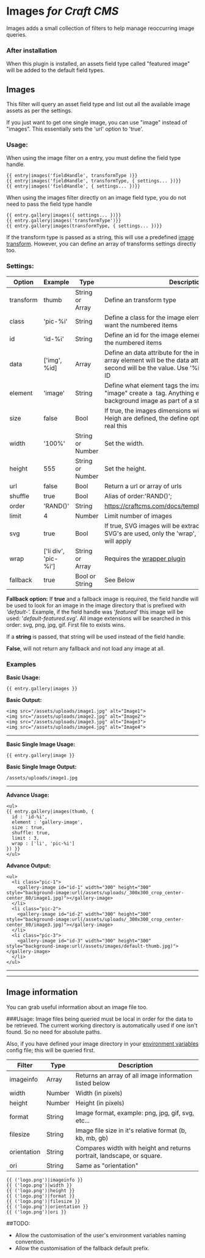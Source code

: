 # Images *for Craft CMS*

Images adds a small collection of filters to help manage reoccurring image queries.

### After installation
When this plugin is installed, an assets field type called "featured image" will be added to the default field types.  

## Images

This filter will query an asset field type and list out all the available image assets as per the settings.

If you just want to get one single image, you can use "image" instead of "images". This essentially sets the 'url' option to 'true'.

### Usage:
When using the image filter on a entry, you must define the field type handle.
```
{{ entry|images('fieldHandle', transformType )}}
{{ entry|images('fieldHandle', transformType, { settings... })}}
{{ entry|images('fieldHandle', { settings... })}}
```
When using the images filter directly on an image field type, you do not need to pass the field type handle
```
{{ entry.gallery|images({ settings... })}}
{{ entry.gallery|images('transformType')}}
{{ entry.gallery|images(transformType, { settings... })}}
```
If the transform type is passed as a string, this will use a predefined [image transform](https://craftcms.com/docs/image-transforms). However, you can define an array of transforms settings directly too.

### Settings:
| Option    | Example                 | Type             | Description
 ---------- | ----------------------- | ---------------- | ------------------
| transform | thumb                | String or Array  | Define an transform type
| class     | 'pic-%i'               | String           | Define a class for the image element. Use '%i' if you want the numbered items
| id        | 'id-%i'                | String           | Define an id for the image element. Use '%i' if you want the numbered items
| data      | ['img', %id]           | Array            | Define an data attribute for the image element. First array element will be the data attribute name. The second will be the value. Use '%id' if you want the asset ID
| element   | 'image'                | String           | Define what element tags the image will use. "img" and "image" create a <img> tag. Anything else will define a background image as part of a standard tag.
| size      | false                  | Bool             | If true, the images dimensions will be added. If Width or Heigh are defined, the define options will overwrite the real this
| width     | '100%'                 | String or Number | Set the width.
| height    | 555                    | String or Number | Set the height.
| url       | false                  | Bool             | Return a url or array of urls
| shuffle   | true                   | Bool             | Alias of order:'RAND()';
| order     | 'RAND()'               | String           | https://craftcms.com/docs/templating/craft.assets#order
| limit     | 4                      | Number           | Limit number of images
| svg       | true                   | Bool             | If true, SVG images will be extracted as HTML. When SVG's are used, only the 'wrap', 'limit', 'shuffle' settings will apply
| wrap      | ['li div', 'pic-%i']   | String or Array  | Requires the [wrapper plugin](https://github.com/marknotton/craft-plugin-wrapper)
| fallback  | true                   | Bool or String   | See Below
**Fallback option:**
If **true** and a fallback image is required, the field handle will be used to look for an image in the image directory that is prefixed with *'default-'.* Example, if the field handle was '*featured*' this image will be used: '*default-featured.svg*'. All image extensions will be searched in this order: svg, png, jpg, gif. First file to exists wins.

If a **string** is passed, that string will be used instead of the field handle.

**False**, will not return any fallback and not load any image at all.

### Examples
**Basic Usage:**
```
{{ entry.gallery|images }}
```
**Basic Output:**
```
<img src="/assets/uploads/image1.jpg" alt="Image1">
<img src="/assets/uploads/image2.jpg" alt="Image2">
<img src="/assets/uploads/image3.jpg" alt="Image3">
<img src="/assets/uploads/image4.jpg" alt="Image4">
```
---

**Basic Single Image Usage:**
```
{{ entry.gallery|image }}
```
**Basic Single Image Output:**
```
/assets/uploads/image1.jpg
```
---

**Advance Usage:**
```
<ul>
{{ entry.gallery|images(thumb, {
  id : 'id-%i',
  element : 'gallery-image',
  size : true,
  shuffle: true,
  limit : 3,
  wrap : ['li', 'pic-%i']
}) }}
</ul>
```
**Advance Output:**
```
<ul>
  <li class="pic-1">
    <gallery-image id="id-1" width="300" height="300" style="background-image:url(/assets/uploads/_300x300_crop_center-center_80/image1.jpg)"></gallery-image>
  </li>
  <li class="pic-2">
    <gallery-image id="id-2" width="300" height="300" style="background-image:url(/assets/uploads/_300x300_crop_center-center_80/image3.jpg)"></gallery-image>
  </li>
  <li class="pic-3">
    <gallery-image id="id-3" width="300" height="300" style="background-image:url(/assets/images/default-thumb.jpg)"></gallery-image>
  </li>
</ul>
```

---
---






## Image information

You can grab useful information about an image file too.

###Usage:
Image files being queried must be local in order for the data to be retrieved. The current working directory is automatically used if one isn't found. So no need for absolute paths.

Also, if you have defined your image directory in your [environment variables](https://craftcms.com/docs/multi-environment-configs) config file; this will be queried first.

| Filter      | Type    | Description
| ----------- | ------- | ----------------
| imageinfo   | Array   | Returns an array of all image information listed below
| width       | Number  | Width (in pixels)
| height      | Number  | Height (in pixels)
| format      | String  | Image format, example: png, jpg, gif, svg, etc...
| filesize    | String  | Image file size in it's relative format (b, kb, mb, gb)
| orientation | String  | Compares width with height and returns portrait, landscape, or square.
| ori         | String  | Same as "orientation"

```
{{ ('logo.png')|imageinfo }}
{{ ('logo.png')|width }}
{{ ('logo.png')|height }}
{{ ('logo.png')|format }}
{{ ('logo.png')|filesize }}
{{ ('logo.png')|orientation }}
{{ ('logo.png')|ori }}
```

##TODO:

- Allow the customisation of the user's environment variables naming convention.
- Allow the customisation of the fallback default prefix.
